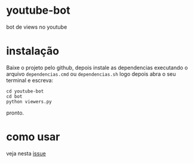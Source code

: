 # youtube-bot
 bot de views no youtube
# instalação
 Baixe o projeto pelo github, depois instale as dependencias executando o arquivo ``dependencias.cmd`` ou ``dependencias.sh`` logo depois abra o seu terminal e escreva:
 ```
 cd youtube-bot
 cd bot
 python viewers.py
 ```
 pronto.
 
 # como usar
 
 veja nesta [issue](https://github.com/lind0-oss/youtube-bot/issues/1#issuecomment-869168736)
